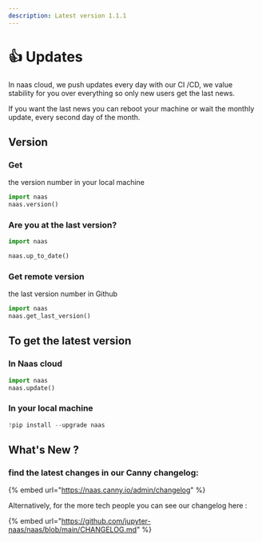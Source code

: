 ```yaml
---
description: Latest version 1.1.1
---
```


# 👍 Updates

In naas cloud, we push updates every day with our CI /CD, we value stability for you over everything so only new users get the last news.

If you want the last news you can reboot your machine or wait the monthly update, every second day of the month.

## Version

### Get

the version number in your local machine

```python
import naas
naas.version()
```

### Are you at the last version?

```python
import naas

naas.up_to_date()
```

### Get remote version

the last version number in Github

```python
import naas
naas.get_last_version()
```

## To get the latest version 

### In Naas cloud

```python
import naas
naas.update()
```

### In your local machine

```python
!pip install --upgrade naas
```

## What's New ?

### find the latest changes in our Canny changelog:

{% embed url="https://naas.canny.io/admin/changelog" %}

Alternatively, for the more tech people you can see our changelog here :

{% embed url="https://github.com/jupyter-naas/naas/blob/main/CHANGELOG.md" %}





